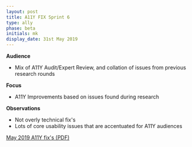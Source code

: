 ```yaml
---
layout: post
title: A11Y FIX Sprint 6
type: ally
phase: beta
initials: mk
display_date: 31st May 2019
---
```



**Audience**
- Mix of A11Y Audit/Expert Review, and collation of issues from previous research rounds

**Focus**
- A11Y Improvements based on issues found during research

**Observations**
- Not overly technical fix's
- Lots of core usability issues that are accentuated for A11Y audiences


[May 2019 A11Y fix's (PDF)](../files/SEP_2019_May_31_A11Y.pdf)
